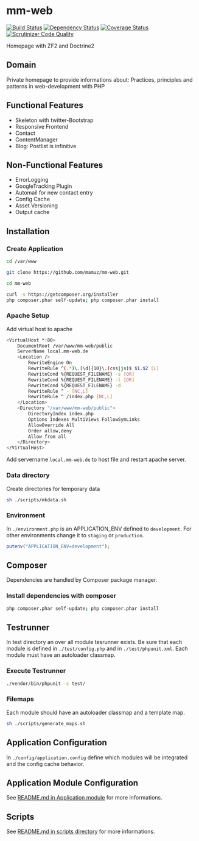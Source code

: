 # mm-web

[![Build Status](https://travis-ci.org/mamuz/mm-web.svg?branch=master)](https://travis-ci.org/mamuz/mm-web)
[![Dependency Status](https://www.versioneye.com/user/projects/53628be3fe0d07ed79000192/badge.svg)](https://www.versioneye.com/user/projects/53628be3fe0d07ed79000192)
[![Coverage Status](https://coveralls.io/repos/mamuz/mm-web/badge.png?branch=master)](https://coveralls.io/r/mamuz/mm-web?branch=master)
[![Scrutinizer Code Quality](https://scrutinizer-ci.com/g/mamuz/mm-web/badges/quality-score.png?s=b03a2d5d3c33bcf30edec09a0f7ce9fa5a554df9)](https://scrutinizer-ci.com/g/mamuz/mm-web/)

Homepage with ZF2 and Doctrine2

## Domain

Private homepage to provide informations about: Practices, principles and patterns in web-development with PHP

## Functional Features

- Skeleton with twitter-Bootstrap
- Responsive Frontend
- Contact
- ContentManager
- Blog: Postlist is infinitive

## Non-Functional Features

- ErrorLogging
- GoogleTracking Plugin
- Automail for new contact entry
- Config Cache
- Asset Versioning
- Output cache

## Installation

### Create Application

```sh
cd /var/www
```
```sh
git clone https://github.com/mamuz/mm-web.git
```
```sh
cd mm-web
```
```sh
curl -s https://getcomposer.org/installer
php composer.phar self-update; php composer.phar install
```

### Apache Setup

Add virtual host to apache

```sh
<VirtualHost *:80>
    DocumentRoot /var/www/mm-web/public
    ServerName local.mm-web.de
    <Location />
        RewriteEngine On
        RewriteRule ^(.*)\.[\d]{10}\.(css|js)$ $1.$2 [L]
        RewriteCond %{REQUEST_FILENAME} -s [OR]
        RewriteCond %{REQUEST_FILENAME} -l [OR]
        RewriteCond %{REQUEST_FILENAME} -d
        RewriteRule ^ - [NC,L]
        RewriteRule ^ /index.php [NC,L]
    </Location>
    <Directory "/var/www/mm-web/public">
        DirectoryIndex index.php
        Options Indexes MultiViews FollowSymLinks
        AllowOverride All
        Order allow,deny
        Allow from all
    </Directory>
</VirtualHost>
```

Add servername `local.mm-web.de` to host file and restart apache server.

### Data directory

Create directories for temporary data

```sh
sh ./scripts/mkdata.sh
```

### Environment

In `./environment.php` is an APPLICATION_ENV defined to `development`.
For other environments change it to `staging` or `production`.

```php
putenv("APPLICATION_ENV=development");
```

## Composer

Dependencies are handled by Composer package manager.

### Install dependencies with composer

```sh
php composer.phar self-update; php composer.phar install
```

## Testrunner

In test directory an over all module tesrunner exists.
Be sure that each module is defined in `./test/config.php` and in `./test/phpunit.xml`.
Each module must have an autoloader classmap.

### Execute Testrunner

```sh
./vendor/bin/phpunit -c test/
```

### Filemaps

Each module should have an autoloader classmap and a template map.

```sh
sh ./scripts/generate_maps.sh
```

## Application Configuration

In `./config/application.config` define which modules will be integrated and the config cache behavior.

## Application Module Configuration

See [README.md in Application module](https://github.com/mamuz/mm-web/tree/master/module/Application) for more informations.

## Scripts

See [README.md in scripts directory](https://github.com/mamuz/mm-web/tree/master/scripts) for more informations.
